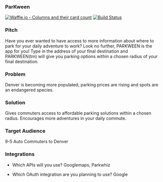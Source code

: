 ### ParKween

[![Waffle.io - Columns and their card count](https://badge.waffle.io/mnhollandplum/parkween.svg?columns=all)](https://waffle.io/mnhollandplum/parkween)
[![Build Status](https://travis-ci.org/mnhollandplum/parkween.svg?branch=master)](https://travis-ci.org/mnhollandplum/parkween)

### Pitch

Have you ever wanted to have access to more information about where to park for your daily adventure to work?  Look no further, PARKWEEN is the app for you! Type in the address of your final destination and PARKWEEN(tm) will give you parking options within a chosen radius of your final destination.  

### Problem

Denver is becoming more populated, parking prices are rising and spots are an endangered species.  

### Solution

Gives commuters access to affordable parking solutions within a chosen radius.  Encourages more adventures in your daily commute.   

### Target Audience

9-5 Auto Commuters to Denver 

### Integrations

* Which APIs will you use? Googlemaps, Parkwhiz

* Which OAuth integration are you planning to use? Google

